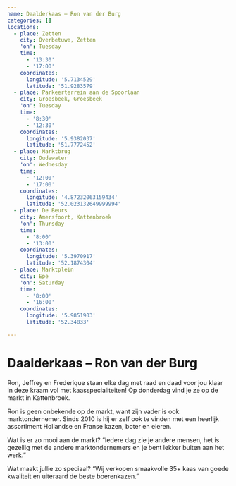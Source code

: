 ```yaml
---
name: Daalderkaas – Ron van der Burg
categories: []
locations:
  - place: Zetten
    city: Overbetuwe, Zetten
    'on': Tuesday
    time:
      - '13:30'
      - '17:00'
    coordinates:
      longitude: '5.7134529'
      latitude: '51.9283579'
  - place: Parkeerterrein aan de Spoorlaan
    city: Groesbeek, Groesbeek
    'on': Tuesday
    time:
      - '8:30'
      - '12:30'
    coordinates:
      longitude: '5.9382037'
      latitude: '51.7772452'
  - place: Marktbrug
    city: Oudewater
    'on': Wednesday
    time:
      - '12:00'
      - '17:00'
    coordinates:
      longitude: '4.87232063159434'
      latitude: '52.023132649999994'
  - place: De Beurs
    city: Amersfoort, Kattenbroek
    'on': Thursday
    time:
      - '8:00'
      - '13:00'
    coordinates:
      longitude: '5.3970917'
      latitude: '52.1874304'
  - place: Marktplein
    city: Epe
    'on': Saturday
    time:
      - '8:00'
      - '16:00'
    coordinates:
      longitude: '5.9851903'
      latitude: '52.34833'

---
```


# Daalderkaas – Ron van der Burg

Ron, Jeffrey en Frederique staan elke dag met raad en daad voor jou klaar in deze kraam vol met kaasspecialiteiten! Op donderdag vind je ze op de markt in Kattenbroek.

Ron is geen onbekende op de markt, want zijn vader is ook marktondernemer. Sinds 2010 is hij er zelf ook te vinden met een heerlijk assortiment Hollandse en Franse kazen, boter en eieren.

Wat is er zo mooi aan de markt?
“Iedere dag zie je andere mensen, het is gezellig met de andere marktondernemers en je bent lekker buiten aan het werk.”

Wat maakt jullie zo speciaal?
“Wij verkopen smaakvolle 35+ kaas van goede kwaliteit en uiteraard de beste boerenkazen.”